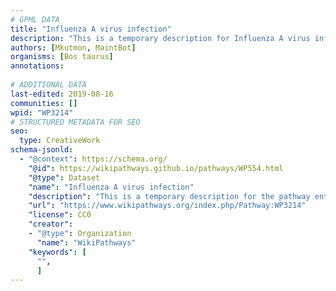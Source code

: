 ```yaml
---
# GPML DATA
title: "Influenza A virus infection"
description: "This is a temporary description for Influenza A virus infection"
authors: [Mkutmon, MaintBot]
organisms: [Bos taurus]
annotations:
  
# ADDITIONAL DATA
last-edited: 2019-08-16
communities: []
wpid: "WP3214"
# STRUCTURED METADATA FOR SEO
seo:
  type: CreativeWork
schema-jsonld:
  - "@context": https://schema.org/
    "@id": https://wikipathways.github.io/pathways/WP554.html
    "@type": Dataset
    "name": "Influenza A virus infection"
    "description": "This is a temporary description for the pathway entitled: Influenza A virus infection"
    "url": "https://www.wikipathways.org/index.php/Pathway:WP3214"
    "license": CC0
    "creator":
    - "@type": Organization
      "name": "WikiPathways"
    "keywords": [
      "",
      ]
---
```

